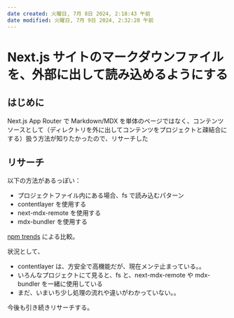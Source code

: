 ```yaml
---
date created: 火曜日, 7月 8日 2024, 2:18:43 午前
date modified: 火曜日, 7月 9日 2024, 2:32:28 午前
---
```


# Next.js サイトのマークダウンファイルを、外部に出して読み込めるようにする

## はじめに

Next.js App Router で Markdown/MDX を単体のページではなく、コンテンツソースとして（ディレクトリを外に出してコンテンツをプロジェクトと疎結合にする）扱う方法が知りたかったので、リサーチした

## リサーチ

以下の方法があるっぽい：

- プロジェクトファイル内にある場合、fs で読み込むパターン
- contentlayer を使用する
- next-mdx-remote を使用する
- mdx-bundler を使用する

[npm trends](https://npmtrends.com/@next/mdx-vs-contentlayer-vs-mdx-bundler-vs-next-mdx-remote) による比較。

状況として、

- contentlayer は、方安全で高機能だが、現在メンテ止まっている。。
- いろんなプロジェクトにて見ると、fs と、next-mdx-remote や mdx-bundler を一緒に使用している
- まだ、いまいち少し処理の流れや違いがわかっていない。。

今後も引き続きリサーチする。
